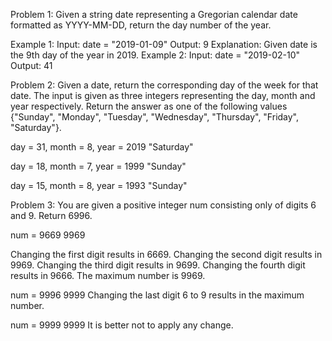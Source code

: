 Problem 1:
Given a string date representing a Gregorian calendar date formatted as YYYY-MM-DD, return the day number of the year.
 
Example 1:
Input: date = "2019-01-09"
Output: 9
Explanation: Given date is the 9th day of the year in 2019.
Example 2:
Input: date = "2019-02-10"
Output: 41


Problem 2:
Given a date, return the corresponding day of the week for that date.
The input is given as three integers representing the day, month and year respectively.
Return the answer as one of the following values {"Sunday", "Monday", "Tuesday", "Wednesday", "Thursday", "Friday", "Saturday"}.
 
day = 31, month = 8, year = 2019
"Saturday"
 

day = 18, month = 7, year = 1999
"Sunday"
 

day = 15, month = 8, year = 1993
"Sunday"


Problem 3:
You are given a positive integer num consisting only of digits 6 and 9.
Return 6996.
 
num = 9669
9969

Changing the first digit results in 6669.
Changing the second digit results in 9969.
Changing the third digit results in 9699.
Changing the fourth digit results in 9666.
The maximum number is 9969.

num = 9996
9999
Changing the last digit 6 to 9 results in the maximum number.
 

num = 9999
9999
It is better not to apply any change.
